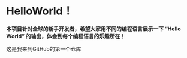 # HelloWorld！

**本项目针对全球的新手开发者，希望大家用不同的编程语言展示一下 “Hello World” 的输出，体会到每个编程语言的乐趣所在！**

这是我来到GitHub的第一个仓库

